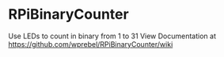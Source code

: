 # RPiBinaryCounter
Use LEDs to count in binary from 1 to 31
View Documentation at https://github.com/wprebel/RPiBinaryCounter/wiki
